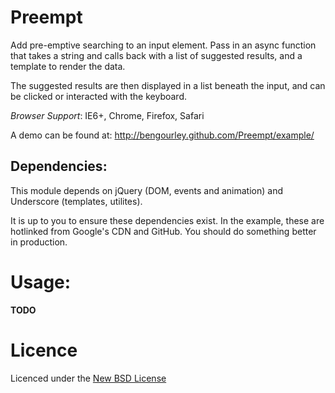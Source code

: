 Preempt
=======

Add pre-emptive searching to an input element. Pass in an async function
that takes a string and calls back with a list of suggested results, and
a template to render the data.

The suggested results are then displayed in a list beneath the input, and can be
clicked or interacted with the keyboard.

*Browser Support*: IE6+, Chrome, Firefox, Safari

A demo can be found at: http://bengourley.github.com/Preempt/example/

## Dependencies:

This module depends on jQuery (DOM, events and animation) and Underscore
(templates, utilites).

It is up to you to ensure these dependencies exist. In the example, these are
hotlinked from Google's CDN and GitHub. You should do something better in
production.

# Usage:

**TODO**

# Licence
Licenced under the [New BSD License](http://opensource.org/licenses/bsd-license.php)